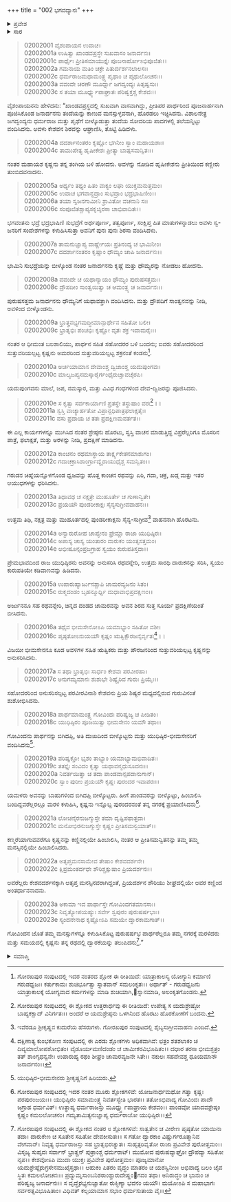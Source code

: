 +++
title = "002 ಭಗವದ್ಯಾನಃ"
+++

<details><summary>ಪ್ರವೇಶ</summary>


।।   ಓಂ ಓಂ ನಮೋ ನಾರಾಯಣಾಯ।।   ಶ್ರೀ ವೇದವ್ಯಾಸಾಯ ನಮಃ ।।

ಶ್ರೀ ಕೃಷ್ಣದ್ವೈಪಾಯನ ವೇದವ್ಯಾಸ ವಿರಚಿತ  

**ಶ್ರೀ ಮಹಾಭಾರತ**

**ಸಭಾ ಪರ್ವ**

**ಸಭಾ ಪರ್ವ**

**ಅಧ್ಯಾಯ 2**

</details>


<details><summary>ಸಾರ</summary>

ಇಂದ್ರಪ್ರಸ್ಥದಿಂದ ದ್ವಾರಕೆಗೆ ಕೃಷ್ಣನು ಪ್ರಯಾಣಿಸಿದುದು (1-23).

</details>


> 02002001 ವೈಶಂಪಾಯನ ಉವಾಚ।  
02002001a ಉಷಿತ್ವಾ ಖಾಂಡವಪ್ರಸ್ಥೇ ಸುಖವಾಸಂ ಜನಾರ್ದನಃ।   
02002001c ಪಾರ್ಥೈಃ ಪ್ರೀತಿಸಮಾಯುಕ್ತೈಃ ಪೂಜನಾರ್ಹೋಽಭಿಪೂಜಿತಃ।।  
02002002a ಗಮನಾಯ ಮತಿಂ ಚಕ್ರೇ ಪಿತುರ್ದರ್ಶನಲಾಲಸಃ।  
02002002c ಧರ್ಮರಾಜಮಥಾಮಂತ್ರ್ಯ ಪೃಥಾಂ ಚ ಪೃಥುಲೋಚನಃ।।   
02002003a ವವಂದೇ ಚರಣೌ ಮೂರ್ಧ್ನಾ ಜಗದ್ವಂದ್ಯಃ ಪಿತೃಷ್ವಸುಃ।  
02002003c ಸ ತಯಾ ಮೂರ್ಧ್ನ್ಯುಪಾಘ್ರಾತಃ ಪರಿಷ್ವಕ್ತಶ್ಚ ಕೇಶವಃ।।

ವೈಶಂಪಾಯನನು ಹೇಳಿದನು: “ಖಾಂಡವಪ್ರಸ್ಥದಲ್ಲಿ ಸುಖವಾಗಿ ವಾಸವಾಗಿದ್ದು, ಪ್ರೀತಿಪರ ಪಾರ್ಥರಿಂದ ಪೂಜನಾರ್ಹನಾಗಿ ಪೂಜಿಸಿಕೊಂಡ ಜನಾರ್ದನನು ತಂದೆಯನ್ನು ಕಾಣುವ ಮನಸ್ಸುಳ್ಳವನಾಗಿ, ಹೊರಡಲು ಇಚ್ಛಿಸಿದನು. ವಿಶಾಲನೇತ್ರ ಜಗದ್ವಂದ್ಯನು ಧರ್ಮರಾಜ ಮತ್ತು ಪೃಥೆಗೆ ಬೀಳ್ಕೊಡುತ್ತಾ ತಂದೆಯ ಸೋದರಿಯ ಪಾದಗಳಲ್ಲಿ ತಲೆಯನ್ನಿಟ್ಟು ವಂದಿಸಿದನು. ಅವಳು ಕೇಶವನ ಶಿರವನ್ನು ಆಘ್ರಾಣಿಸಿ, ತೊಟ್ಟಿ ಹಿಡಿದಳು.

> 02002004a ದದರ್ಶಾನಂತರಂ ಕೃಷ್ಣೋ ಭಗಿನೀಂ ಸ್ವಾಂ ಮಹಾಯಶಾಃ।   
02002004c ತಾಮುಪೇತ್ಯ ಹೃಷೀಕೇಶಃ ಪ್ರೀತ್ಯಾ ಬಾಷ್ಪಸಮನ್ವಿತಃ।।

ನಂತರ ಮಹಾಯಶ ಕೃಷ್ಣನು ತನ್ನ ತಂಗಿಯ ಬಳಿ ಹೋದನು. ಅವಳನ್ನು ನೋಡಿದ ಹೃಷೀಕೇಶನು ಪ್ರೀತಿಯಿಂದ ಕಣ್ಣೀರು ತುಂಬಿದವನಾದನು.

> 02002005a ಅರ್ಥ್ಯಂ ತಥ್ಯಂ ಹಿತಂ ವಾಕ್ಯಂ ಲಘು ಯುಕ್ತಮನುತ್ತಮಂ।  
02002005c ಉವಾಚ ಭಗವಾನ್ಭದ್ರಾಂ ಸುಭದ್ರಾಂ ಭದ್ರಭಾಷಿಣೀಂ।।  
02002006a ತಯಾ ಸ್ವಜನಗಾಮೀನಿ ಶ್ರಾವಿತೋ ವಚನಾನಿ ಸಃ।  
02002006c ಸಂಪೂಜಿತಶ್ಚಾಪ್ಯಸಕೃಚ್ಶಿರಸಾ ಚಾಭಿವಾದಿತಃ।।

ಭಗವಂತನು ಭದ್ರೆ ಭದ್ರಭಾಷಿಣಿ ಸುಭದ್ರೆಗೆ ಅರ್ಥಪೂರ್ಣ, ತತ್ವಪೂರ್ಣ, ಸಂಕ್ಷಿಪ್ತ ಹಿತ ಮಾತುಗಳನ್ನಾಡಲು ಅವಳು ಸ್ವ-ಜನರಿಗೆ ಸಂದೇಶಗಳನ್ನು ಕಳುಹಿಸಿಸುತ್ತಾ ಅವನಿಗೆ ಪುನಃ ಪುನಃ ಶಿರಸಾ ವಂದಿಸಿದಳು.

> 02002007a ತಾಮನುಜ್ಞಾಪ್ಯ ವಾರ್ಷ್ಣೇಯಃ ಪ್ರತಿನಂದ್ಯ ಚ ಭಾಮಿನೀಂ।  
02002007c ದದರ್ಶಾನಂತರಂ ಕೃಷ್ಣಾಂ ಧೌಮ್ಯಂ ಚಾಪಿ ಜನಾರ್ದನಃ।।

ಭಾಮಿನಿ ಸುಭದ್ರೆಯನ್ನು ಬೀಳ್ಕೊಂಡ ನಂತರ ಜನಾರ್ದನನು ಕೃಷ್ಣೆ ಮತ್ತು ಧೌಮ್ಯರನ್ನು ನೋಡಲು ಹೋದನು.

> 02002008a ವವಂದೇ ಚ ಯಥಾನ್ಯಾಯಂ ಧೌಮ್ಯಂ ಪುರುಷಸತ್ತಮಃ।  
02002008c ದ್ರೌಪದೀಂ ಸಾಂತ್ವಯಿತ್ವಾ ಚ ಆಮಂತ್ರ್ಯ ಚ ಜನಾರ್ದನಃ।।

ಪುರುಷಸತ್ತಮ ಜನಾರ್ದನನು ಧೌಮ್ಯನಿಗೆ ಯಥಾವತ್ತಾಗಿ ವಂದಿಸಿದನು. ಮತ್ತು ದ್ರೌಪದಿಗೆ ಸಾಂತ್ವನವನ್ನು ನೀಡಿ, ಅವಳಿಂದ ಬೀಳ್ಕೊಂಡನು.

> 02002009a ಭ್ರಾತೄನಭ್ಯಗಮದ್ಧೀಮಾನ್ಪಾರ್ಥೇನ ಸಹಿತೋ ಬಲೀ।  
02002009c ಭ್ರಾತೃಭಿಃ ಪಂಚಭಿಃ ಕೃಷ್ಣೋ ವೃತಃ ಶಕ್ರ ಇವಾಮರೈಃ।।

ನಂತರ ಆ ಧೀಮಂತ ಬಲಶಾಲಿಯು, ಪಾರ್ಥನ ಸಹಿತ ಸಹೋದರರ ಬಳಿ ಬಂದನು; ಐವರು ಸಹೋದರರಿಂದ ಸುತ್ತುವರಿಯಲ್ಪಟ್ಟ ಕೃಷ್ಣನು ಅಮರರಿಂದ ಸುತ್ತುವರಿಯಲ್ಪಟ್ಟ ಶಕ್ರನಂತೆ ಕಂಡನು[^1].

> 02002010a ಅರ್ಚಯಾಮಾಸ ದೇವಾಂಶ್ಚ ದ್ವಿಜಾಂಶ್ಚ ಯದುಪುಂಗವಃ।  
02002010c ಮಾಲ್ಯಜಪ್ಯನಮಸ್ಕಾರೈರ್ಗಂಧೈರುಚ್ಚಾವಚೈರಪಿ।

ಯದುಪುಂಗವನು ಮಾಲೆ, ಜಪ, ನಮಸ್ಕಾರ, ಮತ್ತು ವಿವಿಧ ಗಂಧಗಳಿಂದ ದೇವ-ದ್ವಿಜರನ್ನು ಪೂಜಿಸಿದನು.

> 02002010e ಸ ಕೃತ್ವಾ ಸರ್ವಕಾರ್ಯಾಣಿ ಪ್ರತಸ್ಥೇ ತಸ್ಥುಷಾಂ ವರಃ[^2]।।  
02002011a ಸ್ವಸ್ತಿ ವಾಚ್ಯಾರ್ಹತೋ ವಿಪ್ರಾನ್ದಧಿಪಾತ್ರಫಲಾಕ್ಷತೈಃ।  
02002011c ವಸು ಪ್ರದಾಯ ಚ ತತಃ ಪ್ರದಕ್ಷಿಣಮವರ್ತತ।।

ಈ ಎಲ್ಲ ಕಾರ್ಯಗಳನ್ನೂ ಮುಗಿಸಿದ ನಂತರ ಶ್ರೇಷ್ಠನು ಹೊರಟು, ಸ್ವಸ್ತಿ ವಾಚನ ಮಾಡುತ್ತಿದ್ದ ವಿಪ್ರರೆಲ್ಲರಿಗೂ ಮೊಸರಿನ ಪಾತ್ರೆ, ಫಲಾಕ್ಷತೆ, ಮತ್ತು ಅರಳನ್ನು ನೀಡಿ, ಪ್ರದಕ್ಷಿಣೆ ಮಾಡಿದನು.

> 02002012a ಕಾಂಚನಂ ರಥಮಾಸ್ಥಾಯ ತಾರ್ಕ್ಷ್ಯಕೇತನಮಾಶುಗಂ।  
02002012c ಗದಾಚಕ್ರಾಸಿಶಾಂರ್ಗ್ರಾದ್ಯೈರಾಯುಧೈಶ್ಚ ಸಮನ್ವಿತಂ।।

ಗರುಡನ ಚಿಹ್ನೆಯನ್ನೊಳಗೊಂಡ ಧ್ವಜವನ್ನು ಹೊತ್ತ ಕಾಂಚನ ರಥವನ್ನು ಏರಿ, ಗದಾ, ಚಕ್ರ, ಖಡ್ಗ ಮತ್ತು ಇತರ ಆಯುಧಗಳನ್ನು ಧರಿಸಿದನು.

> 02002013a ತಿಥಾವಥ ಚ ನಕ್ಷತ್ರೇ ಮುಹೂರ್ತೇ ಚ ಗುಣಾನ್ವಿತೇ।  
02002013c ಪ್ರಯಯೌ ಪುಂಡರೀಕಾಕ್ಷಃ ಸೈನ್ಯಸುಗ್ರೀವವಾಹನಃ।।

ಉತ್ತಮ ತಿಥಿ, ನಕ್ಷತ್ರ ಮತ್ತು ಮುಹೂರ್ತದಲ್ಲಿ ಪುಂಡರೀಕಾಕ್ಷನು ಸೈನ್ಯ-ಸುಗ್ರೀವ[^3] ವಾಹನನಾಗಿ ಹೊರಟನು.

> 02002014a ಅನ್ವಾರುರೋಹ ಚಾಪ್ಯೇನಂ ಪ್ರೇಮ್ಣಾ ರಾಜಾ ಯುಧಿಷ್ಠಿರಃ।  
02002014c ಅಪಾಸ್ಯ ಚಾಸ್ಯ ಯಂತಾರಂ ದಾರುಕಂ ಯಂತೃಸತ್ತಮಂ।  
02002014e ಅಭೀಷೂನ್ಸಂಪ್ರಜಗ್ರಾಹ ಸ್ವಯಂ ಕುರುಪತಿಸ್ತದಾ।।

ಪ್ರೇಮಭಾವದಿಂದ ರಾಜ ಯುಧಿಷ್ಠಿರನು ಅವನನ್ನು ಅನುಸರಿಸಿ ರಥವನ್ನೇರಿ, ಉತ್ತಮ ಸಾರಥಿ ದಾರುಕನನ್ನು ಸರಿಸಿ, ಸ್ವಯಂ ಕುರುಪತಿಯೇ ಕಡಿವಾಣವನ್ನು ಹಿಡಿದನು.

> 02002015a ಉಪಾರುಹ್ಯಾರ್ಜುನಶ್ಚಾಪಿ ಚಾಮರವ್ಯಜನಂ ಸಿತಂ।  
02002015c ರುಕ್ಮದಂಡಂ ಬೃಹನ್ಮೂರ್ಧ್ನಿ ದುಧಾವಾಭಿಪ್ರದಕ್ಷಿಣಂ।।

ಅರ್ಜುನನೂ ಸಹ ರಥವನ್ನೇರಿ, ಚಿನ್ನದ ದಂಡದ ಚಾಮರವನ್ನು ಅವನ ಶಿರದ ಸುತ್ತ ಸೂರ್ಯ ಪ್ರದಕ್ಷಿಣೆಯಂತೆ ಬೀಸಿದನು.

> 02002016a ತಥೈವ ಭೀಮಸೇನೋಽಪಿ ಯಮಾಭ್ಯಾಂ ಸಹಿತೋ ವಶೀ।  
02002016c ಪೃಷ್ಠತೋಽನುಯಯೌ ಕೃಷ್ಣಂ ಋತ್ವಿಕ್ಪೌರಜನೈರ್ವೃತಃ[^4]।।

ವಿಜಯೀ ಭೀಮಸೇನನೂ ಕೂಡ ಅವಳಿಗಳ ಸಹಿತ ಋತ್ವಿಕರು ಮತ್ತು ಪೌರಜನರಿಂದ ಸುತ್ತುವರಿಯಲ್ಪಟ್ಟ ಕೃಷ್ಣನನ್ನು ಅನುಸರಿಸಿದನು.

> 02002017a ಸ ತಥಾ ಭ್ರಾತೃಭಿಃ ಸಾರ್ಧಂ ಕೇಶವಃ ಪರವೀರಹಾ।   
02002017c ಅನುಗಮ್ಯಮಾನಃ ಶುಶುಭೇ ಶಿಷ್ಯೈರಿವ ಗುರುಃ ಪ್ರಿಯೈಃ।।

ಸಹೋದರರಿಂದ ಅನುಸರಿಸಲ್ಪಟ್ಟ ಪರವೀರವಿನಾಶಿ ಕೇಶವನು ಪ್ರಿಯ ಶಿಷ್ಯರ ಮಧ್ಯದಲ್ಲಿರುವ ಗುರುವಿನಂತೆ ಶುಶೋಭಿಸಿದನು.

> 02002018a ಪಾರ್ಥಮಾಮಂತ್ರ್ಯ ಗೋವಿಂದಃ ಪರಿಷ್ವಜ್ಯ ಚ ಪೀಡಿತಂ।  
02002018c ಯುಧಿಷ್ಠಿರಂ ಪೂಜಯಿತ್ವಾ ಭೀಮಸೇನಂ ಯಮೌ ತಥಾ।।

ಗೋವಿಂದನು ಪಾರ್ಥನನ್ನು ಬಿಗಿದಪ್ಪಿ, ಅತಿ ದುಃಖದಿಂದ ಬೀಳ್ಕೊಟ್ಟನು ಮತ್ತು ಯುಧಿಷ್ಠಿರ-ಭೀಮಸೇನರಿಗೆ ವಂದಿಸಿದನು[^5].

> 02002019a ಪರಿಷ್ವಕ್ತೋ ಭೃಶಂ ತಾಭ್ಯಾಂ ಯಮಾಭ್ಯಾಮಭಿವಾದಿತಃ।  
02002019c ತತಸ್ತೈಃ ಸಂವಿದಂ ಕೃತ್ವಾ ಯಥಾವನ್ಮಧುಸೂದನಃ।।  
02002020a ನಿವರ್ತಯಿತ್ವಾ ಚ ತದಾ ಪಾಂಡವಾನ್ಸಪದಾನುಗಾನ್।  
02002020c ಸ್ವಾಂ ಪುರೀಂ ಪ್ರಯಯೌ ಕೃಷ್ಣಃ ಪುರಂದರ ಇವಾಪರಃ।।

ಯಮಳರು ಅವನನ್ನು ಬಾಹುಗಳಿಂದ ಬಿಗಿದಪ್ಪಿ ಬೀಳ್ಕೊಟ್ಟರು. ಹೀಗೆ ಪಾಂಡವರನ್ನು ಬೀಳ್ಕೊಟ್ಟು, ಹಿಂಬಾಲಿಸಿ ಬಂದಿದ್ದವರೆಲ್ಲರಲ್ಲೂ ಮರಳಿ ಕಳುಹಿಸಿ, ಕೃಷ್ಣನು ಇನ್ನೊಬ್ಬ ಪುರಂದರನಂತೆ ತನ್ನ ನಗರಕ್ಕೆ ಪ್ರಯಾಣಿಸಿದನು[^6].

> 02002021a ಲೋಚನೈರನುಜಗ್ಮುಸ್ತೇ ತಮಾ ದೃಷ್ಟಿಪಥಾತ್ತದಾ।  
02002021c ಮನೋಭಿರನುಜಗ್ಮುಸ್ತೇ ಕೃಷ್ಣಂ ಪ್ರೀತಿಸಮನ್ವಯಾತ್।।

ಕಣ್ಮರೆಯಾಗುವವರೆಗೂ ಕೃಷ್ಣನನ್ನು ಕಣ್ಣಿನಲ್ಲಿಯೇ ಹಿಂಬಾಲಿಸಿ, ನಂತರ ಆ ಪ್ರೀತಿಸಮನ್ವಿತನನ್ನು ತಮ್ಮ ತಮ್ಮ ಮನಸ್ಸಿನಲ್ಲಿಯೇ ಹಿಂಬಾಲಿಸಿದರು.

> 02002022a ಅತೃಪ್ತಮನಸಾಮೇವ ತೇಷಾಂ ಕೇಶವದರ್ಶನೇ।   
02002022c ಕ್ಷಿಪ್ರಮಂತರ್ದಧೇ ಶೌರಿಶ್ಚಕ್ಷುಷಾಂ ಪ್ರಿಯದರ್ಶನಃ।।

ಅವರೆಲ್ಲರು ಕೇಶವದರ್ಶನಕ್ಕಾಗಿ ಅತೃಪ್ತ ಮನಸ್ಸಿನವರಾಗಿದ್ದಂತೆ, ಪ್ರಿಯದರ್ಶನ ಶೌರಿಯು ಶೀಘ್ರದಲ್ಲಿಯೇ ಅವರ ಕಣ್ಣಿಂದ ಅಂತರ್ಧಾನನಾದನು.

> 02002023a ಅಕಾಮಾ ಇವ ಪಾರ್ಥಾಸ್ತೇ ಗೋವಿಂದಗತಮಾನಸಾಃ।  
02002023c ನಿವೃತ್ಯೋಪಯಹ್ಯುಃ ಸರ್ವೇ ಸ್ವಪುರಂ ಪುರುಷರ್ಷಭಾಃ।   
02002023e ಸ್ಯಂದನೇನಾಥ ಕೃಷ್ಣೋಽಪಿ ಸಮಯೇ ದ್ವಾರಕಾಮಗಾತ್।।

ಗೋವಿಂದನ ಜೊತೆ ತಮ್ಮ ಮನಸ್ಸುಗಳನ್ನೂ ಕಳುಹಿಸಿಕೊಟ್ಟ ಪುರುಷರ್ಷಭ ಪಾರ್ಥರೆಲ್ಲರೂ ತಮ್ಮ ನಗರಕ್ಕೆ ಮರಳಿದರು ಮತ್ತು ಸಮಯದಲ್ಲಿ ಕೃಷ್ಣನು ತನ್ನ ರಥದಲ್ಲಿ ದ್ವಾರಕೆಯನ್ನು ತಲುಪಿದನು[^7].”



<details><summary>ಸಮಾಪ್ತಿ</summary>


ಇತಿ ಶ್ರೀ ಮಹಾಭಾರತೇ ಸಭಾಪರ್ವಣಿ ಸಭಾಪರ್ವಣಿ ಭಗವದ್ಯಾನೇ ದ್ವಿತೀಯೋಽಧ್ಯಾಯಃ।।  
ಇದು ಶ್ರೀ ಮಹಾಭಾರತದ ಸಭಾಪರ್ವದಲ್ಲಿ ಸಭಾಪರ್ವದಲ್ಲಿ ಭಗವಂತನ ಪ್ರಯಾಣ ಎನ್ನುವ ಎರಡನೆಯ ಅಧ್ಯಾಯವು.



</details>

[^1]: ಗೋರಖಪುರ ಸಂಪುಟದಲ್ಲಿ ಇದರ ನಂತರದ ಶ್ಲೋಕ ಈ ರೀತಿಯಿದೆ: ಯಾತ್ರಾಕಾಲಸ್ಯ ಯೋಗ್ಯಾನಿ ಕರ್ಮಾಣಿ ಗರುಡಧ್ವಜಃ। ಕರ್ತುಕಾಮಃ ಶುಚಿರ್ಭೂತ್ವಾ ಸ್ನಾತವಾನ್ ಸಮಲಂಕೃತಃ।। ಅರ್ಥಾತ್ - ಗರುಡಧ್ವಜನು ಯಾತ್ರಾಕಾಲಕ್ಕೆ ಯೋಗ್ಯವಾದ ಕರ್ಮಗಳನ್ನು ಮಾಡಿ ಶುಚಿಯಾಗಿ,񫛠ಸ್ನಾನಮಾಡಿ, ಅಲಂಕೃತಗೊಂಡನು.

[^2]: ಗೋರಖಪುರ ಸಂಪುಟದಲ್ಲಿ ಈ ಶ್ಲೋಕದ ಉತ್ತರಾರ್ಧವು ಈ ರೀತಿಯಿದೆ: ಉಪೇತ್ಯ ಸ ಯದುಶ್ರೇಷ್ಠೋ ಬಾಹ್ಯಕಕ್ಷಾದ್ ವಿನಿರ್ಗತಃ।। ಅಂದರೆ ಆ ಯದುಶ್ರೇಷ್ಠನು ಒಳಗಿನಿಂದ ಹೊರಟು ಹೊರಕೋಣೆಗೆ ಬಂದನು.

[^3]: ಇವೆರಡೂ ಶ್ರೀಕೃಷ್ಣನ ಕುದುರೆಯ ಹೆಸರುಗಳು. ಗೋರಖಪುರ ಸಂಪುಟದಲ್ಲಿ ಶೈಬ್ಯಸುಗ್ರೀವವಾಹನಃ ಎಂದಿದೆ.

[^4]: ದಕ್ಷಿಣಾತ್ಯ ಕುಂಭಕೋಣ ಸಂಪುಟದಲ್ಲಿ ಈ ಎರಡು ಶ್ಲೋಕಗಳು ಅಧಿಕವಾಗಿವೆ: ಛತ್ರಂ ಶತಶಲಾಕಂ ಚ ದಿವ್ಯಮಾಲೋಪಶೋಭಿತಂ। ವೈಡೂರ್ಯಮಣಿದಂಡಂ ಚ ಚಾಮೀಕರವಿಭೂಷಿತಂ।। ದಧಾರ ತರಸಾ ಭೀಮಶ್ಛತ್ರಂ ತತ್ ಶಾಂಗೃಧನ್ವನೇ। ಉಪಾರುಹ್ಯ ರಥಂ ಶೀಘ್ರಂ ಚಾಮರವ್ಯಜನೇ ಸಿತೇ।। ನಕುಲಃ ಸಹದೇವಶ್ಚ ಧೂಯಮಾನೌ ಜನಾರ್ದನಂ।।

[^5]: ಯುಧಿಷ್ಠಿರ-ಭೀಮಸೇನರು ಶ್ರೀಕೃಷ್ಣನಿಗೆ ಹಿರಿಯರು.

[^6]: ಗೋರಖಪುರ ಸಂಪುಟದಲ್ಲಿ ಇದರ ನಂತರ ಮೂರು ಶ್ಲೋಕಗಳಿವೆ: ಯೋಜನಾರ್ಧಮಥೋ ಗತ್ವಾ ಕೃಷ್ಣಃ ಪರಪುರಂಜಯಃ।। ಯುಧಿಷ್ಠಿರಂ ಸಮಾಮಂತ್ರ್ಯ ನಿವರ್ತಸ್ವೇತಿ ಭಾರತ।। ತತೋಽಭಿವಾದ್ಯ ಗೋವಿಂದಃ ಪಾದೌ ಜಗ್ರಾಹ ಧರ್ಮವಿತ್। ಉತ್ಥಾಪ್ಯ ಧರ್ಮರಾಜಸ್ತು ಮೂರ್ಧ್ನ್ಸ್ಯುಪಾಘ್ರಾಯ ಕೇಶವಂ।। ಪಾಂಡವೋ ಯಾದವಶ್ರೇಷ್ಠಂ ಕೃಷ್ಣಂ ಕಮಲಲೋಚನಂ। ಗಮ್ಯತಾಮಿತ್ಯನುಜ್ಞಾಪ್ಯ ಧರ್ಮರಾಜೋ ಯುಧಿಷ್ಠಿರಃ।।  

[^7]: ಗೋರಖಪುರ ಸಂಪುಟದಲ್ಲಿ ಈ ಶ್ಲೋಕದ ನಂತರ ೮ ಶ್ಲೋಕಗಳಿವೆ: ಸಾತ್ವತೇನ ಚ ವೀರೇಣ ಪೃಷ್ಠತೋ ಯಾಯಿನಾ ತದಾ।   ದಾರುಕೇಣ ಚ ಸೂತೇನ ಸಹಿತೋ ದೇವಕೀಸುತಃ।। ಸ ಗತೋ ದ್ವಾರಕಾಂ ವಿಷ್ಣುರ್ಗರೂತ್ಮಾನಿವ ವೇಗವಾನ್। ನಿವೃತ್ಯ ಧರ್ಮರಾಜಸ್ತು ಸಹ ಭ್ರಾತೃಭಿರಚ್ಯುತಃ। ಸುಹೃತ್ಪರಿವೃತೋ ರಾಜಾ ಪ್ರವಿವೇಶ ಪುರೋತ್ತಮಂ।। ವಿಸೃಜ್ಯ ಸುಹೃದಃ ಸರ್ವಾನ್ ಭ್ರಾತೄನ್ ಪುತ್ರಾಂಶ್ಚ ಧರ್ಮರಾಟ್। ಮುಮೋದ ಪುರುಷವ್ಯಾಘ್ರೋ ದ್ರೌಪದ್ಯಾ ಸಹಿತೋ ನೃಪ।।   ಕೇಶವೋಽಪಿ ಮುದಾ ಯುಕ್ತಃ ಪ್ರವಿವೇಶ ಪುರೋತ್ತಮಂ। ಪೂಜ್ಯಮಾನೋ ಯದುಶ್ರೇಷ್ಠೈರುಗ್ರಸೇನಮುಖೈಸ್ತಥಾ।। ಆಹುಕಂ ಪಿತರಂ ವೃದ್ಧಂ ಮಾತರಂ ಚ ಯಶಸ್ವಿನೀಂ। ಅಭಿವಾದ್ಯ ಬಲಂ ಚೈವ ಸ್ಥಿತಃ ಕಮಲಲೋಚನಃ।। ಪ್ರದ್ಯುಮ್ನಸಾಂಬನಿಶಠಾಂಶ್ಚಾರುದೇಷ್ಣಂ򘶒ಗದಂ ತಥಾ। ಅನಿರುದ್ಧಂ ಚ ಭಾನುಂ ಚ ಪರಿಷ್ವಜ್ಯ ಜನಾರ್ದನಃ।। ಸ ವೃದ್ಧೈರಭ್ಯನುಜ್ಞಾತೋ ರುಕ್ಮಿಣ್ಯಾ ಭವನಂ ಯಯೌ। ಮಯೋಽಪಿ ಸ ಮಹಾಭಾಗಃ ಸರ್ವರತ್ನವಿಭೂಷಿತಾಂ। ವಿಧಿವತ್ ಕಲ್ಪಯಾಮಾಸ ಸಭಾಂ ಧರ್ಮಸುತಾಯ ವೈ।।  